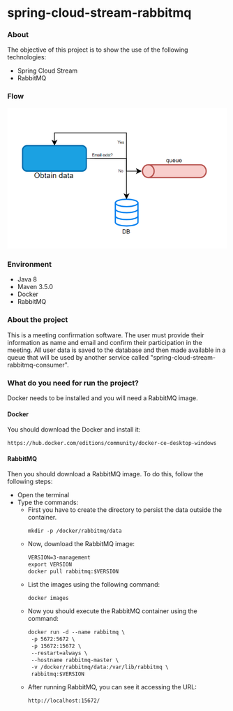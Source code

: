 # spring-cloud-stream-rabbitmq
### About

The objective of this project is to show the use of the following technologies:
* Spring Cloud Stream
* RabbitMQ

### Flow
![spring-cloud-stream-rabbitmq-flow](util/spring-cloud-stream-publish-image/spring-cloud-stream-rabbitmq.png)

### Environment
* Java 8
* Maven 3.5.0
* Docker
* RabbitMQ

### About the project
This is a meeting confirmation software. The user must provide their information 
as name and email and confirm their participation in the meeting. All user data 
is saved to the database and then made available in a queue that will be used by 
another service called "spring-cloud-stream-rabbitmq-consumer".

### What do you need for run the project?
Docker needs to be installed and you will need a RabbitMQ image. 

#### Docker
You should download the Docker and install it:
~~~
https://hub.docker.com/editions/community/docker-ce-desktop-windows
~~~
#### RabbitMQ  
 Then you should download a RabbitMQ image. To do this, follow the following steps:
* Open the terminal
* Type the commands:
    * First you have to create the directory to persist the data outside the container.
        ~~~
        mkdir -p /docker/rabbitmq/data
        ~~~
    * Now, download the RabbitMQ image:
        ~~~
        VERSION=3-management
        export VERSION
        docker pull rabbitmq:$VERSION
        ~~~
    * List the images using the following command:
         ~~~
         docker images
         ~~~
    * Now you should execute the RabbitMQ container using the command:
         ~~~
         docker run -d --name rabbitmq \
          -p 5672:5672 \
          -p 15672:15672 \
          --restart=always \
          --hostname rabbitmq-master \
          -v /docker/rabbitmq/data:/var/lib/rabbitmq \
          rabbitmq:$VERSION
         ~~~
    * After running RabbitMQ, you can see it accessing the URL:
        ~~~
        http://localhost:15672/
        ~~~